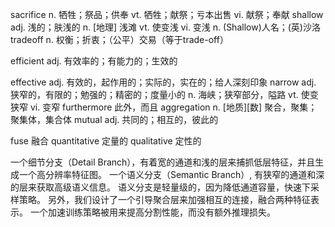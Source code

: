 sacrifice
                n. 牺牲；祭品；供奉
                vt. 牺牲；献祭；亏本出售
                vi. 献祭；奉献
shallow         
                adj. 浅的；肤浅的
                n. [地理] 浅滩
                vt. 使变浅
                vi. 变浅
                n. (Shallow)人名；(英)沙洛
tradeoff
                n. 权衡；折衷；（公平）交易（等于trade-off）

efficient
                adj. 有效率的；有能力的；生效的

effective
                adj. 有效的，起作用的；实际的，实在的；给人深刻印象
narrow
                adj. 狭窄的，有限的；勉强的；精密的；度量小的
                n. 海峡；狭窄部分，隘路
                vt. 使变狭窄
                vi. 变窄
furthermore
                此外，而且
aggregation
                n. [地质][数] 聚合，聚集；聚集体，集合体
mutual
                adj. 共同的；相互的，彼此的

fuse
                融合
quantitative    定量的
qualitative     定性的



一个细节分支（Detail Branch），有着宽的通道和浅的层来捕抓低层特征，并且生成一个高分辨率特征图。
一个语义分支（Semantic Branch）, 有狭窄的通道和深的层来获取高级语义信息。
语义分支是轻量级的，因为降低通道容量，快速下采样策略。
另外，我们设计了一个引导聚合层来加强相互的连接，融合两种特征表示。
一个加速训练策略被用来提高分割性能，而没有额外推理损失。





